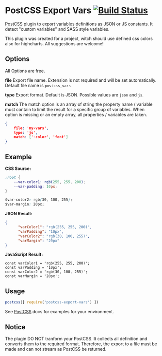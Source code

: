 # PostCSS Export Vars [![Build Status][ci-img]][ci]

[PostCSS] plugin to export variables definitions as JSON or JS constants.
It detect "custom variables" and SASS style variables.

This plugin was created for a project, witch should use defined css colors also for highcharts.
All suggestions are welcome!

[PostCSS]: https://github.com/postcss/postcss
[ci-img]:  https://travis-ci.org/nahody/postcss-export-vars.svg
[ci]:      https://travis-ci.org/nahody/postcss-export-vars

## Options
All Options are free.

**file**
Export file name. Extension is not required and will be set automatically.
Default file name is ```postcss_vars```

**type**
Export format. Default is JSON. Possible values are ```json``` and ```js```.

**match**
The match option is an array of string the property name / variable must contain to limit the result for a specific group of variables.
When option is missing or an empty array, all properties / variables are taken.

```json
{
    file: 'my-vars',
    type: 'js',
    match: ['-color', 'font']
}
```

## Example

**CSS Source:**
```css
:root {
    --var-color1: rgb(255, 255, 200);
    --var-padding: 10px;
}

$var-color2: rgb(30, 100, 255);
$var-margin: 20px;
```

**JSON Result:**
```JSON
{
	  "varColor1": "rgb(255, 255, 200)",
	  "varPadding": "10px",
	  "varColor2": "rgb(30, 100, 255)",
	  "varMargin": "20px"
}
```

**JavaScript Result:**
```JS
const varColor1 = 'rgb(255, 255, 200)';
const varPadding = '10px';
const varColor2 = 'rgb(30, 100, 255)';
const varMargin = '20px';
```

## Usage

```js
postcss([ require('postcss-export-vars') ])
```

See [PostCSS] docs for examples for your environment.

## Notice
The plugin DO NOT tranform your PostCSS. It collects all definition and converts them to the required format. Therefore, the export to a file must be made and can not stream as PostCSS be returned.
